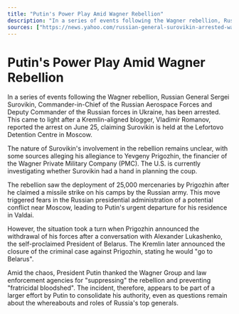 ```yaml
---
title: "Putin's Power Play Amid Wagner Rebellion"
description: "In a series of events following the Wagner rebellion, Russian General Sergei Surovikin, Commander-in-Chief of the Russian Aerospace Forces and Deputy Commander of the Russian forces in Ukraine, has been arrested. This came to light after a Kremlin-aligned blogger, Vladimir Romanov, reported the arrest on June 25, claiming Surovikin is held at the Lefortovo Detention Centre in Moscow."
sources: ["https://news.yahoo.com/russian-general-surovikin-arrested-wagner-203234652.html?guccounter=1", "https://www.themoscowtimes.com/2023/06/28/putin-says-didnt-doubt-support-of-russians-during-wagner-mutiny-a81684"]
---
```

# Putin's Power Play Amid Wagner Rebellion

In a series of events following the Wagner rebellion, Russian General Sergei Surovikin, Commander-in-Chief of the Russian Aerospace Forces and Deputy Commander of the Russian forces in Ukraine, has been arrested. This came to light after a Kremlin-aligned blogger, Vladimir Romanov, reported the arrest on June 25, claiming Surovikin is held at the Lefortovo Detention Centre in Moscow.

The nature of Surovikin's involvement in the rebellion remains unclear, with some sources alleging his allegiance to Yevgeny Prigozhin, the financier of the Wagner Private Military Company (PMC). The U.S. is currently investigating whether Surovikin had a hand in planning the coup.

The rebellion saw the deployment of 25,000 mercenaries by Prigozhin after he claimed a missile strike on his camps by the Russian army. This move triggered fears in the Russian presidential administration of a potential conflict near Moscow, leading to Putin's urgent departure for his residence in Valdai.

However, the situation took a turn when Prigozhin announced the withdrawal of his forces after a conversation with Alexander Lukashenko, the self-proclaimed President of Belarus. The Kremlin later announced the closure of the criminal case against Prigozhin, stating he would "go to Belarus".

Amid the chaos, President Putin thanked the Wagner Group and law enforcement agencies for "suppressing" the rebellion and preventing "fratricidal bloodshed". The incident, therefore, appears to be part of a larger effort by Putin to consolidate his authority, even as questions remain about the whereabouts and roles of Russia's top generals.
